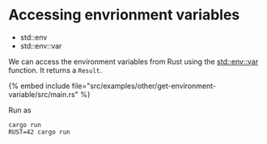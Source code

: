 # Accessing envrionment variables

* std::env
* std::env::var

We can access the environment variables from Rust using the [std::env::var](https://doc.rust-lang.org/std/env/fn.var.html) function.
It returns a `Result`.

{% embed include file="src/examples/other/get-environment-variable/src/main.rs" %}

Run as

```
cargo run
RUST=42 cargo run
```


